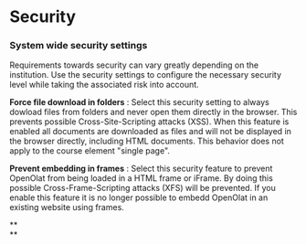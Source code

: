# Security

### System wide security settings

Requirements towards security can vary greatly depending on the institution.
Use the security settings to configure the necessary security level while
taking the associated risk into account.

 **Force file download in folders** : Select this security setting to always
dowload files from folders and never open them directly in the browser. This
prevents possible Cross-Site-Scripting attacks (XSS). When this feature is
enabled all documents are downloaded as files and will not be displayed in the
browser directly, including HTML documents. This behavior does not apply to
the course element "single page".

 **Prevent embedding in frames** : Select this security feature to prevent
OpenOlat from being loaded in a HTML frame or iFrame. By doing this possible
Cross-Frame-Scripting attacks (XFS) will be prevented. If you enable this
feature it is no longer possible to embedd OpenOlat in an existing website
using frames.

 **  
**

